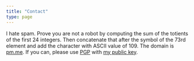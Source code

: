 ```yaml
---
title: "Contact"
type: page
---
```



I hate spam. Prove you are not a robot by computing the sum of the totients of the first 24 integers. Then concatenate that after the symbol of the 73rd element and add the character with ASCII value of 109. The domain is [pm.me](https://protonmail.com/). If you can, please use [PGP](https://support.mozilla.org/en-US/kb/openpgp-thunderbird-howto-and-faq) with [my public key](/about/ta180m.asc).
